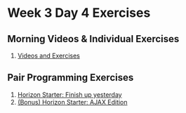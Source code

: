 # Week 3 Day 4 Exercises

## Morning Videos & Individual Exercises

1. [Videos and Exercises](examples/README.md)

## Pair Programming Exercises

1. [Horizon Starter: Finish up yesterday](../day3/horizonstarter/README.md)
1. [(Bonus) Horizon Starter: AJAX Edition](horizonstarter-ajax/README.md)
